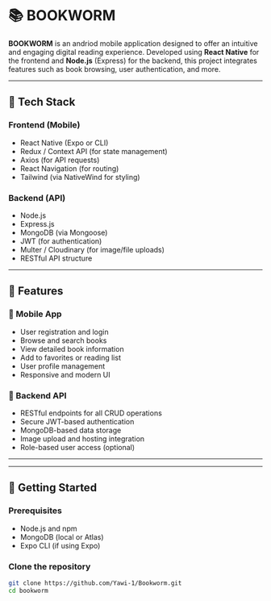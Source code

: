 # 📚 BOOKWORM

**BOOKWORM** is an andriod mobile application designed to offer an intuitive and engaging digital reading experience. Developed using **React Native** for the frontend and **Node.js** (Express) for the backend, this project integrates features such as book browsing, user authentication, and more.

---

## 🔧 Tech Stack

### Frontend (Mobile)
- React Native (Expo or CLI)
- Redux / Context API (for state management)
- Axios (for API requests)
- React Navigation (for routing)
- Tailwind (via NativeWind for styling)

### Backend (API)
- Node.js
- Express.js
- MongoDB (via Mongoose)
- JWT (for authentication)
- Multer / Cloudinary (for image/file uploads)
- RESTful API structure

---

## 🌟 Features

### 📱 Mobile App
- User registration and login
- Browse and search books
- View detailed book information
- Add to favorites or reading list
- User profile management
- Responsive and modern UI

### 🔗 Backend API
- RESTful endpoints for all CRUD operations
- Secure JWT-based authentication
- MongoDB-based data storage
- Image upload and hosting integration
- Role-based user access (optional)

---


---

## 🚀 Getting Started

### Prerequisites
- Node.js and npm
- MongoDB (local or Atlas)
- Expo CLI (if using Expo)

### Clone the repository

```bash
git clone https://github.com/Yawi-1/Bookworm.git
cd bookworm

